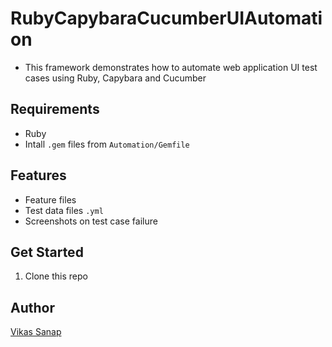 # RubyCapybaraCucumberUIAutomation
- This framework demonstrates how to automate web application UI test cases using Ruby, Capybara and Cucumber

## Requirements
- Ruby
- Intall `.gem` files from `Automation/Gemfile`

## Features
- Feature files
- Test data files `.yml`
- Screenshots on test case failure

## Get Started
1. Clone this repo

## Author
[Vikas Sanap](https://www.linkedin.com/in/vikassanap/)
